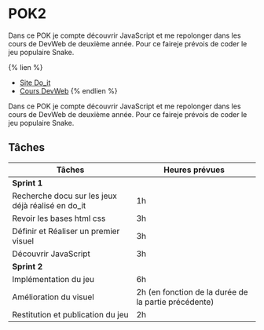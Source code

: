 # POK2

Dans ce POK je compte découvrir JavaScript et me repolonger dans les cours de DevWeb de deuxième année. Pour ce faireje prévois de coder le jeu populaire Snake.

{% lien %}
 - [Site Do_it](https://francoisbrucker.github.io/do-it/)
 - [Cours DevWeb](https://francoisbrucker.github.io/cours_informatique/enseignements/ecm/2A/option-web/)
{% endlien %}

Dans ce POK je compte découvrir JavaScript et me repolonger dans les cours de DevWeb de deuxième année. Pour ce faireje prévois de coder le jeu populaire Snake.

## Tâches

| Tâches | Heures prévues |
| --------|-------- |
| **Sprint 1**|
| Recherche docu  sur les jeux déjà réalisé en do_it | 1h |
| Revoir les bases html css | 3h |
| Définir et Réaliser un premier visuel | 3h |
| Découvrir JavaScript | 3h |
| **Sprint 2**|
| Implémentation du jeu | 6h |
| Amélioration du visuel | 2h (en fonction de la durée de la partie précédente) |
| Restitution et publication du jeu | 2h |
